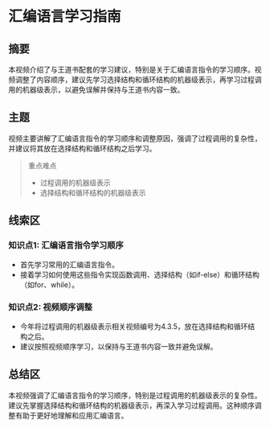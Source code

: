 # 汇编语言学习指南

## 摘要

本视频介绍了与王道书配套的学习建议，特别是关于汇编语言指令的学习顺序。视频调整了内容顺序，建议先学习选择结构和循环结构的机器级表示，再学习过程调用的机器级表示，以避免误解并保持与王道书内容一致。

## 主题

视频主要讲解了汇编语言指令的学习顺序和调整原因，强调了过程调用的复杂性，并建议将其放在选择结构和循环结构之后学习。

> 重点难点
>
> - 过程调用的机器级表示
> - 选择结构和循环结构的机器级表示

## 线索区

### 知识点1: 汇编语言指令学习顺序
- 首先学习常用的汇编语言指令。
- 接着学习如何使用这些指令实现函数调用、选择结构（如if-else）和循环结构（如for、while）。

### 知识点2: 视频顺序调整
- 今年将过程调用的机器级表示相关视频编号为4.3.5，放在选择结构和循环结构之后。
- 建议按照视频顺序学习，以保持与王道书内容一致并避免误解。

## 总结区

本视频强调了汇编语言指令的学习顺序，特别是过程调用的机器级表示的复杂性。建议先掌握选择结构和循环结构的机器级表示，再深入学习过程调用。这种顺序调整有助于更好地理解和应用汇编语言。